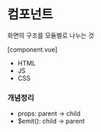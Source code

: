 # 컴포넌트
화면의 구조를 모듈별로 나누는 것

[component.vue]
- HTML
- JS
- CSS

### 개념정리
- props: parent -> child
- $emit(): child -> parent
